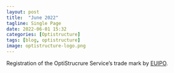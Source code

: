 ```yaml
---
layout: post
title:  "June 2022"
tagline: Single Page
date: 2022-06-01 15:32
categories: [Optistructure]
tags: [blog, optistructure]
image: optistructure-logo.png
---
```


Registration of the OptiStrucrure Service’s trade mark by <a href="https://euipo.europa.eu/eSearch/#basic/1+1+1+1/Optistructure" target="_blank">EUIPO</a>.

